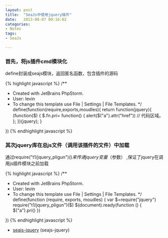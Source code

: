 ```yaml
---
layout: post
title:  "SeaJs中使用jquery插件"
date:   2013-08-07 00:16:02
categories: 
- Notes 
tags:
- SeaJs

---
```


### 首先，将js插件cmd模块化

define封装成seajs模块，返回匿名函数，包含插件的源码

{% highlight javascript %}
/**
 * Created with JetBrains PhpStorm.
 * User: levin
 * To change this template use File | Settings | File Templates.
 */
define(function(require,exports,moudles){
     return function(jquery){
         (function($) {
             $.fn.pri= function() {
                 alert($("a").attr("href"))
                 // 代码区域。
             };
         })(jquery);
     }
 
})
{% endhighlight javascript %}

### 其次jquery库在总js文件（调用该插件的文件）中加载

通过require("t1/jquery_pligun")($)来传递jquery变量（$参数） ,保证了jquery在调用js插件模块之前加载

{% highlight javascript %}
/**
 * Created with JetBrains PhpStorm.
 * User: levin
 * To change this template use File | Settings | File Templates.
 */
define(function (require, exports, moudles) {
    var $=require("jquery")
    require("t1/jquery_pligun")($)
    $(document).ready(function () {
        $("a").pri()
    })
 
 
})
{% endhighlight javascript %}

* [seajs-jquery](https://github.com/breakfriday/seajs-jquery) (seajs-jquery)